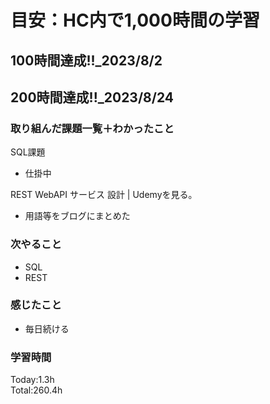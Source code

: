 # 目安：HC内で1,000時間の学習
## 100時間達成!!_2023/8/2<br>
## 200時間達成!!_2023/8/24<br>

### 取り組んだ課題一覧＋わかったこと
SQL課題
- 仕掛中

REST WebAPI サービス 設計 | Udemyを見る。
- 用語等をブログにまとめた

### 次やること
- SQL
- REST
### 感じたこと
- 毎日続ける
### 学習時間
Today:1.3h<br>
Total:260.4h
